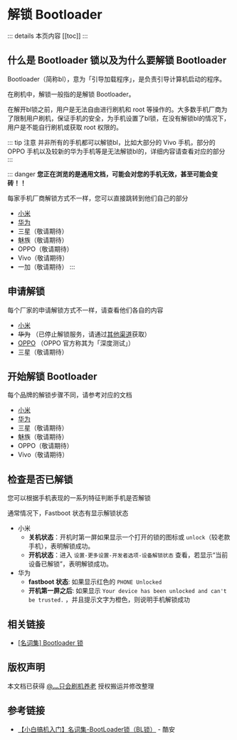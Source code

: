 # 解锁 Bootloader

::: details 本页内容
[[toc]]
:::

## 什么是 Bootloader 锁以及为什么要解锁 Bootloader

Bootloader（简称bl），意为「引导加载程序」，是负责引导计算机启动的程序。

在刷机中，解锁一般指的是解锁 Bootloader。

在解开bl锁之前，用户是无法自由进行刷机和 root 等操作的。大多数手机厂商为了限制用户刷机，保证手机的安全，为手机设置了bl锁，在没有解锁bl的情况下，用户是不能自行刷机或获取 root 权限的。

::: tip 注意
并非所有的手机都可以解锁bl，比如大部分的 Vivo 手机，部分的 OPPO 手机以及较新的华为手机等是无法解锁bl的，详细内容请查看对应的部分
:::

::: danger
__您正在浏览的是通用文档，可能会对您的手机无效，甚至可能会变砖！！__

每家手机厂商解锁方式不一样，您可以直接跳转到他们自己的部分

* [小米](xiaomi.md)
* [华为](huawei.md)
* 三星（敬请期待）
* 魅族（敬请期待）
* OPPO（敬请期待）
* Vivo（敬请期待）
* 一加（敬请期待）
:::

## 申请解锁

每个厂家的申请解锁方式不一样，请查看他们各自的内容

* [小米](https://www.miui.com/unlock/index.html)
* ~~华为~~ （已停止解锁服务，请通过[其他渠道](huawei.md#一申请解锁码)获取）
* [OPPO](https://www.oppo.cn/thread-397164526-1) （OPPO 官方称其为「深度测试」）
* 三星（敬请期待）

## 开始解锁 Bootloader

每个品牌的解锁步骤不同，请参考对应的文档

* [小米](xiaomi.md#解锁步骤)
* [华为](huawei.md#二开始解锁)
* 三星（敬请期待）
* 魅族（敬请期待）
* OPPO（敬请期待）
* Vivo（敬请期待）

## 检查是否已解锁

您可以根据手机表现的一系列特征判断手机是否解锁

通常情况下，Fastboot 状态有显示解锁状态

* 小米
  * __关机状态__：开机时第一屏如果显示一个打开的锁的图标或 `unlock`（较老款手机），表明解锁成功。
  * __开机状态__：进入 `设置-更多设置-开发者选项-设备解锁状态` 查看，若显示“当前设备已解锁”，表明解锁成功。
* 华为
  * __fastboot 状态__: 如果显示红色的 `PHONE Unlocked`
  * __开机第一屏之后__: 如果显示 `Your device has been unlocked and can't be trusted.` ，并且提示文字为橙色，则说明手机解锁成功

## 相关链接

* [[名词集] Bootloader 锁](../../normal/noun.md)

## 版权声明

本文档已获得 [@灬只会刷机养老](http://www.coolapk.com/u/11090720) 授权搬运并修改整理

## 参考链接

* [【小白搞机入门】名词集-BootLoader锁（BL锁）](https://www.coolapk.com/feed/42674591?shareKey=YzQ2MThhNmI5MmNiNjNkNTcwOGM~) - 酷安
